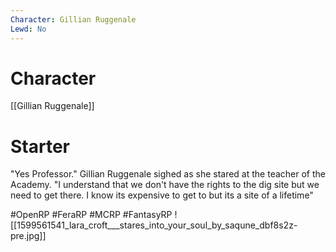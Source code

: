 ```yaml
---
Character: Gillian Ruggenale
Lewd: No
---
```

# Character
[[Gillian Ruggenale]]

# Starter
"Yes Professor." Gillian Ruggenale sighed as she stared at the teacher of the Academy. "I understand that we don't have the rights to the dig site but we need to get there. I know its expensive to get to but its a site of a lifetime"

#OpenRP #FeraRP #MCRP #FantasyRP
![[1599561541_lara_croft___stares_into_your_soul_by_saqune_dbf8s2z-pre.jpg]]